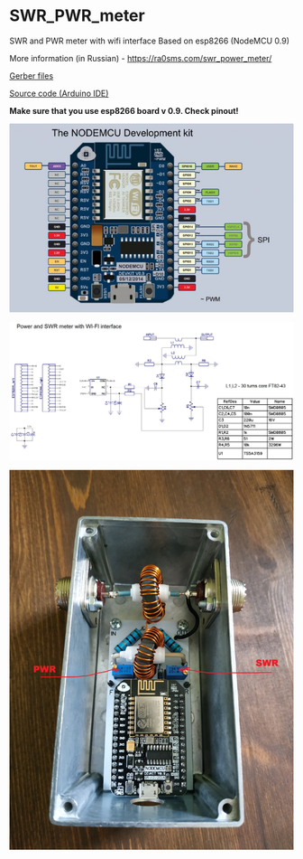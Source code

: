# SWR_PWR_meter
SWR and PWR meter with wifi interface
Based on esp8266 (NodeMCU 0.9)

More information (in Russian) - https://ra0sms.com/swr_power_meter/

[Gerber files](gerber/SWR_gerber.zip )

[Source code (Arduino IDE)](src/swr_source/swr_source.ino)

**Make sure that you use esp8266 board v 0.9. Check pinout!**

![Pinout](docs/nodemcu_v0.9.jpg)

![](docs/sch.jpg)

![](docs/1.jpg)
